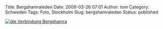 Title: Bergshamraleden
Date: 2009-03-26 07:01
Author: tom
Category: Schweden
Tags: Foto, Stockholm
Slug: bergshamraleden
Status: published

[![die Verbindung
Bergshamra](http://www.fiket.de/pic/bergshamraleden_s.jpg "Die Verbindung Bergshamra")](http://www.fiket.de/pic/bergshamraleden_l.jpg)

